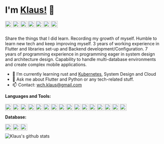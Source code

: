 # I'm [Klaus!](https://www.wchklaus.xyz) 👋

<a href="https://twitter.com/hkk97">
  <img align="left" alt="Pawan's Twitter" width="22px" src="https://cdn.jsdelivr.net/npm/simple-icons@v3/icons/twitter.svg" />
</a>
<a href="https://www.linkedin.com/in/chi-hung-wong-b9bb31133/">
  <img align="left" alt="Pawan's Linkdein" width="22px" src="https://cdn.jsdelivr.net/npm/simple-icons@v3/icons/linkedin.svg" />
</a>
<a href="https://gitlab.com/wchklaus">
  <img align="left" alt="Pawan's Github" width="22px" src="https://cdn.jsdelivr.net/npm/simple-icons@v3/icons/gitlab.svg" />
</a>
<a href="https://github.com/hkk97">
  <img align="left" alt="Pawan's Github" width="22px" src="https://cdn.jsdelivr.net/npm/simple-icons@v3/icons/github.svg" />
</a>
<a href="https://www.instagram.com/hkklaus97/">
  <img align="left" alt="Pawan's Instagram" width="22px" src="https://cdn.jsdelivr.net/npm/simple-icons@v3/icons/instagram.svg" />
</a>
<a href="https://www.facebook.com/wch.klaus/">
  <img align="left" alt="Pawan's Facebook" width="22px" src="https://cdn.jsdelivr.net/npm/simple-icons@v3/icons/facebook.svg" />
</a>
<a href="https://www.youtube.com/channel/UCsoOazQ4uJMLmC1J88F62_g">
  <img align="left" alt="Pawan's Youtube" width="22px" src="https://cdn.jsdelivr.net/npm/simple-icons@v3/icons/youtube.svg" />
</a>
<br/>
<br/>

Share the things that I did learn. Recording my growth of myself. Humble to learn new tech and keep improving myself.
3 years of working experience in Flutter and libraries set-up and Backend development/Configuration. 7 years of programming experience in programming eager in system design and architecture design. Capability to handle multi-database environments and create complex mobile applications.
- 🌱 I’m currently learning rust and [Kubernetes](https://kubernetes.io/), System Design and Cloud
- 💬 Ask me about Flutter and Python or any tech-related stuff.
- 📫 Contact: wch.klaus@gmail.com

**Languages and Tools:**  
<br/>
<img align="left" alt="Flutter" width="22px" src="https://cdn.jsdelivr.net/npm/simple-icons@v3/icons/flutter.svg" />
<img align="left" alt="Flutter" width="22px" src="https://cdn.jsdelivr.net/npm/simple-icons@v3/icons/dart.svg" />
<img align="left" alt="Flutter" width="22px" src="https://cdn.jsdelivr.net/npm/simple-icons@v3/icons/android.svg" />
<img align="left" alt="Flutter" width="22px" src="https://cdn.jsdelivr.net/npm/simple-icons@v3/icons/ios.svg" />
<img align="left" alt="Flutter" width="22px" src="https://cdn.jsdelivr.net/npm/simple-icons@v3/icons/python.svg" />
<img align="left" alt="Flutter" width="22px" src="https://cdn.jsdelivr.net/npm/simple-icons@v3/icons/docker.svg" />
<img align="left" alt="Flutter" width="22px" src="https://cdn.jsdelivr.net/npm/simple-icons@v3/icons/kubernetes.svg" />
<img align="left" alt="Flutter" width="22px" src="https://cdn.jsdelivr.net/npm/simple-icons@v3/icons/csharp.svg" />
<img align="left" alt="Flutter" width="22px" src="https://cdn.jsdelivr.net/npm/simple-icons@v3/icons/git.svg" />
<img align="left" alt="Flutter" width="22px" src="https://cdn.jsdelivr.net/npm/simple-icons@v3/icons/blender.svg" />
<img align="left" alt="Flutter" width="22px" src="https://cdn.jsdelivr.net/npm/simple-icons@v3/icons/unity.svg" />
<img align="left" alt="Flutter" width="22px" src="https://cdn.jsdelivr.net/npm/simple-icons@v3/icons/fastapi.svg" />
<img align="left" alt="Flutter" width="22px" src="https://cdn.jsdelivr.net/npm/simple-icons@v3/icons/flask.svg" />
<img align="left" alt="Flutter" width="22px" src="https://cdn.jsdelivr.net/npm/simple-icons@v3/icons/swift.svg" />
<img align="left" alt="Flutter" width="22px" src="https://cdn.jsdelivr.net/npm/simple-icons@v3/icons/kotlin.svg" />
<img align="left" alt="Flutter" width="22px" src="https://cdn.jsdelivr.net/npm/simple-icons@v3/icons/nginx.svg" />
<br/>
<br/>
**Database:**

<img align="left" alt="Flutter" width="22px" src="https://cdn.jsdelivr.net/npm/simple-icons@v3/icons/redis.svg" />
<img align="left" alt="Flutter" width="22px" src="https://cdn.jsdelivr.net/npm/simple-icons@v3/icons/mysql.svg" />
<img align="left" alt="Flutter" width="22px" src="https://cdn.jsdelivr.net/npm/simple-icons@v3/icons/mongodb.svg" />

<br/>

![Klaus's github stats](https://github-readme-stats.vercel.app/api?username=hkk97&show_icons=true&hide_border=true)
